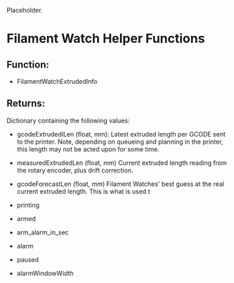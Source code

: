 Placeholder.

# Filament Watch Helper Functions

## Function:
- FilamentWatchExtrudedInfo
## Returns:
Dictionary containing the following values:
- gcodeExtrudedlLen (float, mm):
	Latest extruded length per GCODE sent to the printer. Note, depending on queueing and planning in the printer, this length may not be acted upon for some time.
	
- measuredExtrudedLen (float, mm)
Current extruded length reading from the rotary encoder, plus drift correction.

- gcodeForecastLen (float, mm)
Filament Watches' best guess at the real current extruded length. This is what is used t
- printing
- armed
- arm_alarm_in_sec
- alarm
- paused
- alarmWindowWidth


<!--stackedit_data:
eyJoaXN0b3J5IjpbNDEwNzQ1NTQwXX0=
-->